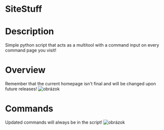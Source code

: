 # SiteStuff

# Description

Simple python script that acts as a multitool with a command input on every command page you visit!

# Overview

Remember that the current homepage isn't final and will be changed upon future releases!
![obrázok](https://github.com/JesterTheMan/SiteStuff/assets/146450864/f29b07ec-1c5c-4ff2-af87-fad7f46878aa)

# Commands

Updated commands will always be in the script!
![obrázok](https://github.com/JesterTheMan/SiteStuff/assets/146450864/8f8f543d-781c-49be-b16a-0f3b0b5b6b0a)
